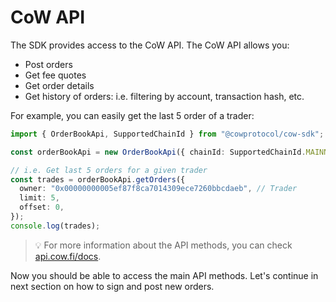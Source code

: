 # CoW API

The SDK provides access to the CoW API. The CoW API allows you:

- Post orders
- Get fee quotes
- Get order details
- Get history of orders: i.e. filtering by account, transaction hash, etc.

For example, you can easily get the last 5 order of a trader:

```typescript
import { OrderBookApi, SupportedChainId } from "@cowprotocol/cow-sdk";

const orderBookApi = new OrderBookApi({ chainId: SupportedChainId.MAINNET });

// i.e. Get last 5 orders for a given trader
const trades = orderBookApi.getOrders({
  owner: "0x00000000005ef87f8ca7014309ece7260bbcdaeb", // Trader
  limit: 5,
  offset: 0,
});
console.log(trades);
```

> 💡 For more information about the API methods, you can check [api.cow.fi/docs](https://api.cow.fi/docs).

Now you should be able to access the main API methods. Let's continue in next section on how to sign and post new orders.
